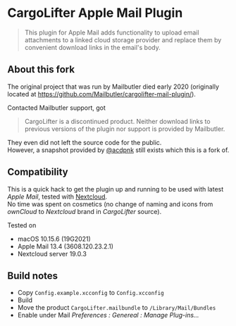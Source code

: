 # CargoLifter Apple Mail Plugin

> This plugin for Apple Mail adds functionality to upload email attachments to a linked cloud storage provider and replace them by convenient download links in the email's body.

## About this fork

The original project that was run by Mailbutler died early 2020 (originally located at <https://github.com/Mailbutler/cargolifter-mail-plugin/>).  

Contacted Mailbutler support, got

> CargoLifter is a discontinued product. Neither download links to previous versions of the plugin nor support is provided by Mailbutler.

They even did not left the source code for the public.  
However, a snapshot provided by [@acdpnk](https://github.com/acdpnk) still exists which this is a fork of.

## Compatibility

This is a quick hack to get the plugin up and running to be used with latest *Apple Mail*, tested with [Nextcloud](https://nextcloud.com).  
No time was spent on cosmetics (no change of naming and icons from *ownCloud* to *Nextcloud* brand in *CargoLifter* source).

Tested on

* macOS 10.15.6 (19G2021)
* Apple Mail 13.4 (3608.120.23.2.1)
* Nextcloud server 19.0.3

## Build notes

* Copy `Config.example.xcconfig` to `Config.xcconfig`
* Build
* Move the product `CargoLifter.mailbundle` to `/Library/Mail/Bundles`
* Enable under Mail *Preferences : Genereal : Manage Plug-ins...*
